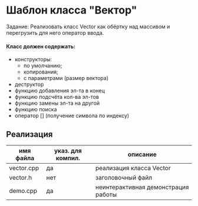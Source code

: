 # Шаблон класса "Вектор"
Задание: Реализовать класс Vector как обёртку над массивом и перегрузить для него оператор ввода.
#### Класс должен содержать:
* конструкторы:
    * по умолчанию;
    * копирования;
    * с параметрами (размер вектора)
* деструктор
* функцию добавления эл-та в конец
* функцию подсчёта кол-ва эл-тов
* функцию замены эл-та на другой
* функцию поиска
* оператор [] (получение символа по индексу)

## Реализация
|имя файла |указ. для компил.| описание                           |
|----------|-----------------|------------------------------------|
|vector.cpp| да              | реализация класса Vector           |
|vector.h  | нет             | заголовочный файл                  |
|demo.cpp  | да              | неинтерактивная демонстрация работы|